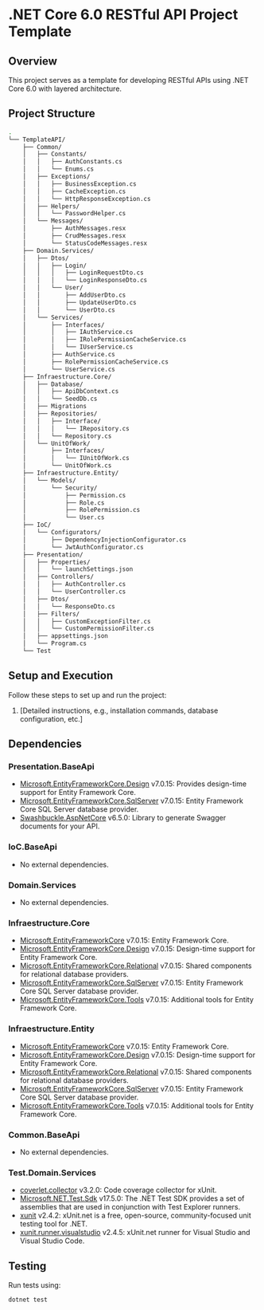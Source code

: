 ﻿# .NET Core 6.0 RESTful API Project Template
## Overview
This project serves as a template for developing RESTful APIs using .NET Core 6.0 with layered architecture.

## Project Structure
```bash
.
└── TemplateAPI/
    ├── Common/
    │   ├── Constants/
    │   │   ├── AuthConstants.cs
    │   │   └── Enums.cs
    │   ├── Exceptions/
    │   │   ├── BusinessException.cs
    │   │   ├── CacheException.cs
    │   │   └── HttpResponseException.cs
    │   ├── Helpers/
    │   │   └── PasswordHelper.cs
    │   └── Messages/
    │       ├── AuthMessages.resx
    │       ├── CrudMessages.resx
    │       └── StatusCodeMessages.resx
    ├── Domain.Services/
    │   ├── Dtos/
    │   │   ├── Login/
    │   │   │   ├── LoginRequestDto.cs
    │   │   │   └── LoginResponseDto.cs
    │   │   └── User/
    │   │       ├── AddUserDto.cs
    │   │       ├── UpdateUserDto.cs
    │   │       └── UserDto.cs
    │   └── Services/
    │       ├── Interfaces/
    │       │   ├── IAuthService.cs
    │       │   ├── IRolePermissionCacheService.cs
    │       │   └── IUserService.cs
    │       ├── AuthService.cs
    │       ├── RolePermissionCacheService.cs
    │       └── UserService.cs
    ├── Infraestructure.Core/
    │   ├── Database/
    │   │   ├── ApiDbContext.cs
    │   │   └── SeedDb.cs
    │   ├── Migrations
    │   ├── Repositories/
    │   │   ├── Interface/
    │   │   │   └── IRepository.cs
    │   │   └── Repository.cs
    │   └── UnitOfWork/
    │       ├── Interfaces/
    │       │   └── IUnitOfWork.cs
    │       └── UnitOfWork.cs
    ├── Infraestructure.Entity/
    │   └── Models/
    │       └── Security/
    │           ├── Permission.cs
    │           ├── Role.cs
    │           ├── RolePermission.cs
    │           └── User.cs
    ├── IoC/
    │   └── Configurators/
    │       ├── DependencyInjectionConfigurator.cs
    │       └── JwtAuthConfigurator.cs
    ├── Presentation/
    │   ├── Properties/
    │   │   └── launchSettings.json
    │   ├── Controllers/
    │   │   ├── AuthController.cs
    │   │   └── UserController.cs
    │   ├── Dtos/
    │   │   └── ResponseDto.cs
    │   ├── Filters/
    │   │   ├── CustomExceptionFilter.cs
    │   │   └── CustomPermissionFilter.cs
    │   ├── appsettings.json
    │   └── Program.cs
    └── Test
```
## Setup and Execution

Follow these steps to set up and run the project:

1. [Detailed instructions, e.g., installation commands, database configuration, etc.]

## Dependencies

### Presentation.BaseApi
- [Microsoft.EntityFrameworkCore.Design](https://www.nuget.org/packages/Microsoft.EntityFrameworkCore.Design/) v7.0.15: Provides design-time support for Entity Framework Core.
- [Microsoft.EntityFrameworkCore.SqlServer](https://www.nuget.org/packages/Microsoft.EntityFrameworkCore.SqlServer/) v7.0.15: Entity Framework Core SQL Server database provider.
- [Swashbuckle.AspNetCore](https://www.nuget.org/packages/Swashbuckle.AspNetCore/) v6.5.0: Library to generate Swagger documents for your API.

### IoC.BaseApi
- No external dependencies.

### Domain.Services
- No external dependencies.

### Infraestructure.Core
- [Microsoft.EntityFrameworkCore](https://www.nuget.org/packages/Microsoft.EntityFrameworkCore/) v7.0.15: Entity Framework Core.
- [Microsoft.EntityFrameworkCore.Design](https://www.nuget.org/packages/Microsoft.EntityFrameworkCore.Design/) v7.0.15: Design-time support for Entity Framework Core.
- [Microsoft.EntityFrameworkCore.Relational](https://www.nuget.org/packages/Microsoft.EntityFrameworkCore.Relational/) v7.0.15: Shared components for relational database providers.
- [Microsoft.EntityFrameworkCore.SqlServer](https://www.nuget.org/packages/Microsoft.EntityFrameworkCore.SqlServer/) v7.0.15: Entity Framework Core SQL Server database provider.
- [Microsoft.EntityFrameworkCore.Tools](https://www.nuget.org/packages/Microsoft.EntityFrameworkCore.Tools/) v7.0.15: Additional tools for Entity Framework Core.

### Infraestructure.Entity
- [Microsoft.EntityFrameworkCore](https://www.nuget.org/packages/Microsoft.EntityFrameworkCore/) v7.0.15: Entity Framework Core.
- [Microsoft.EntityFrameworkCore.Design](https://www.nuget.org/packages/Microsoft.EntityFrameworkCore.Design/) v7.0.15: Design-time support for Entity Framework Core.
- [Microsoft.EntityFrameworkCore.Relational](https://www.nuget.org/packages/Microsoft.EntityFrameworkCore.Relational/) v7.0.15: Shared components for relational database providers.
- [Microsoft.EntityFrameworkCore.SqlServer](https://www.nuget.org/packages/Microsoft.EntityFrameworkCore.SqlServer/) v7.0.15: Entity Framework Core SQL Server database provider.
- [Microsoft.EntityFrameworkCore.Tools](https://www.nuget.org/packages/Microsoft.EntityFrameworkCore.Tools/) v7.0.15: Additional tools for Entity Framework Core.

### Common.BaseApi
- No external dependencies.

### Test.Domain.Services
- [coverlet.collector](https://www.nuget.org/packages/coverlet.collector/) v3.2.0: Code coverage collector for xUnit.
- [Microsoft.NET.Test.Sdk](https://www.nuget.org/packages/Microsoft.NET.Test.Sdk/) v17.5.0: The .NET Test SDK provides a set of assemblies that are used in conjunction with Test Explorer runners.
- [xunit](https://www.nuget.org/packages/xunit/) v2.4.2: xUnit.net is a free, open-source, community-focused unit testing tool for .NET.
- [xunit.runner.visualstudio](https://www.nuget.org/packages/xunit.runner.visualstudio/) v2.4.5: xUnit.net runner for Visual Studio and Visual Studio Code.

## Testing

Run tests using:

```bash
dotnet test

